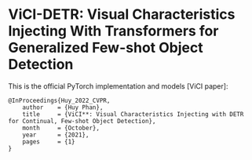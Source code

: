 **ViCI-DETR**: Visual Characteristics Injecting With Transformers for Generalized Few-shot Object Detection
=======
This is the official PyTorch implementation and models [ViCI paper]:
```
@InProceedings{Huy_2022_CVPR,
    author    = {Huy Phan},
    title     = {ViCI**: Visual Characteristics Injecting with DETR for Continual, Few-shot Object Detection},
    month     = {October},
    year      = {2021},
    pages     = {1}
}
```
